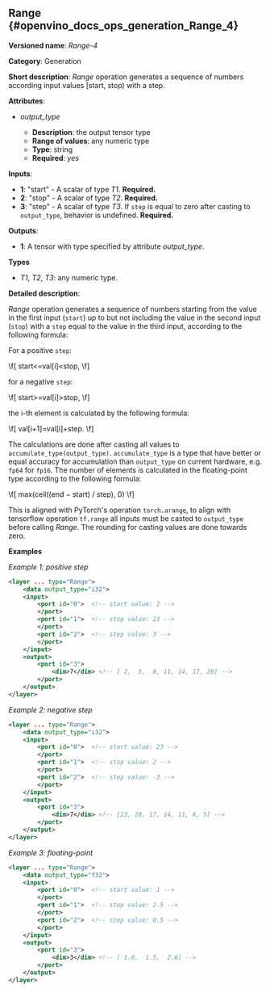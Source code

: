## Range<a name="Range"></a> {#openvino_docs_ops_generation_Range_4}

**Versioned name**: *Range-4*

**Category**: Generation

**Short description**: *Range* operation generates a sequence of numbers according input values [start, stop) with a step.

**Attributes**:

* *output_type*

  * **Description**: the output tensor type
  * **Range of values**: any numeric type
  * **Type**: string
  * **Required**: *yes*

**Inputs**:

* **1**: "start" - A scalar of type *T1*. **Required.**
* **2**: "stop" - A scalar of type *T2*. **Required.**
* **3**: "step" - A scalar of type *T3*. If `step` is equal to zero after casting to `output_type`, behavior is undefined. **Required.**

**Outputs**:

* **1**: A tensor with type specified by attribute *output_type*.

**Types**

* *T1*, *T2*, *T3*: any numeric type.

**Detailed description**:

*Range* operation generates a sequence of numbers starting from the value in the first input (`start`) up to but not including the value in the second input (`stop`) with a `step` equal to the value in the third input, according to the following formula:

For a positive `step`:

\f[
start<=val[i]<stop,
\f]

for a negative `step`:

\f[
start>=val[i]>stop,
\f]

the i-th element is calculated by the following formula:

\f[
val[i+1]=val[i]+step.
\f]

The calculations are done after casting all values to `accumulate_type(output_type)`. `accumulate_type` is a type that have better or equal accuracy for accumulation than `output_type` on current hardware, e.g. `fp64` for `fp16`. The number of elements is calculated in the floating-point type according to the following formula:

\f[
max(ceil((end − start) / step), 0)
\f]

This is aligned with PyTorch's operation `torch.arange`, to align with tensorflow operation `tf.range` all inputs must be casted to `output_type` before calling *Range*. The rounding for casting values are done towards zero.

**Examples**

*Example 1: positive step*

```xml
<layer ... type="Range">
    <data output_type="i32">
    <input>
        <port id="0">  <!-- start value: 2 -->
        </port>
        <port id="1">  <!-- stop value: 23 -->
        </port>
        <port id="2">  <!-- step value: 3 -->
        </port>
    </input>
    <output>
        <port id="3">
            <dim>7</dim> <!-- [ 2,  5,  8, 11, 14, 17, 20] -->
        </port>
    </output>
</layer>
```

*Example 2: negative step*

```xml
<layer ... type="Range">
    <data output_type="i32">
    <input>
        <port id="0">  <!-- start value: 23 -->
        </port>
        <port id="1">  <!-- stop value: 2 -->
        </port>
        <port id="2">  <!-- step value: -3 -->
        </port>
    </input>
    <output>
        <port id="3">
            <dim>7</dim> <!-- [23, 20, 17, 14, 11, 8, 5] -->
        </port>
    </output>
</layer>
```

*Example 3: floating-point*

```xml
<layer ... type="Range">
    <data output_type="f32">
    <input>
        <port id="0">  <!-- start value: 1 -->
        </port>
        <port id="1">  <!-- stop value: 2.5 -->
        </port>
        <port id="2">  <!-- step value: 0.5 -->
        </port>
    </input>
    <output>
        <port id="3">
            <dim>3</dim> <!-- [ 1.0,  1.5,  2.0] -->
        </port>
    </output>
</layer>
```
